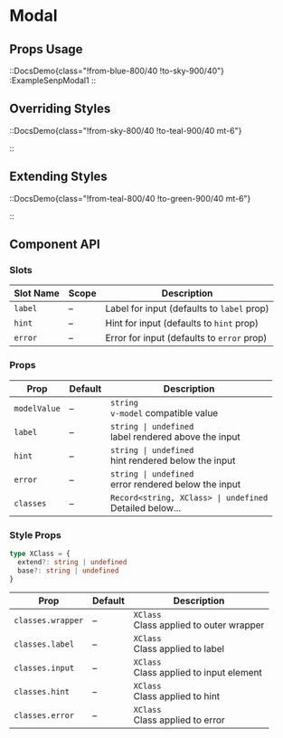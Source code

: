 # Modal

## Props Usage

::DocsDemo{class="!from-blue-800/40 !to-sky-900/40"}
  :ExampleSenpModal1
::

## Overriding Styles

::DocsDemo{class="!from-sky-800/40 !to-teal-900/40 mt-6"}
  <!-- :ExampleSenpTextInput2 -->
::

## Extending Styles

::DocsDemo{class="!from-teal-800/40 !to-green-900/40 mt-6"}
  <!-- :ExampleSenpTextInput3 -->
::

## Component API

### Slots

| Slot Name | Scope | Description |
|---|---|---|
| `label` | – | Label for input (defaults to `label` prop) |
| `hint` | – | Hint for input (defaults to `hint` prop) |
| `error` | – | Error for input (defaults to `error` prop) |

### Props

| Prop | Default | Description |
|---|---|---|
| `modelValue` | – | `string` <br> `v-model` compatible value |
| `label` | – | `string \| undefined` <br> label rendered above the input |
| `hint` | – | `string \| undefined` <br> hint rendered below the input |
| `error` | – | `string \| undefined` <br> error rendered below the input |
| `classes` | – | `Record<string, XClass> \| undefined` <br> Detailed below... |

### Style Props

```ts
type XClass = {
  extend?: string | undefined
  base?: string | undefined
}
```

| Prop | Default | Description |
|---|---|---|
| `classes.wrapper` | – | `XClass` <br> Class applied to outer wrapper |
| `classes.label` | – | `XClass` <br> Class applied to label |
| `classes.input` | – | `XClass` <br> Class applied to input element |
| `classes.hint` | – | `XClass` <br> Class applied to hint |
| `classes.error` | – | `XClass` <br> Class applied to error |
